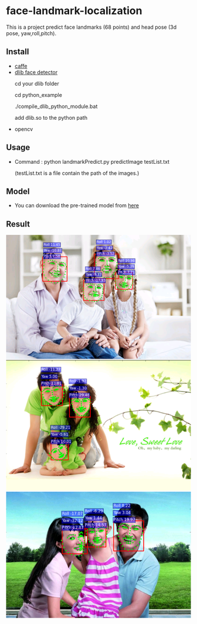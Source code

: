 # face-landmark-localization
This is a project predict face landmarks (68 points) and head pose (3d pose, yaw,roll,pitch).


## Install
- [caffe](https://github.com/BVLC/caffe)
- [dlib face detector](http://dlib.net/)<p>
cd your dlib folder<p>
cd python_example<p>
./compile_dlib_python_module.bat<p>
 add dlib.so to the python path<p>
- opencv<p>
## Usage

- Command : python landmarkPredict.py predictImage  testList.txt<p>
(testList.txt is a file contain the path of the images.)


## Model

- You can download the pre-trained model from [here](http://pan.baidu.com/s/1mhf274c) 

## Result
![](result/1.png)
![](result/2.png)
![](result/3.png)
